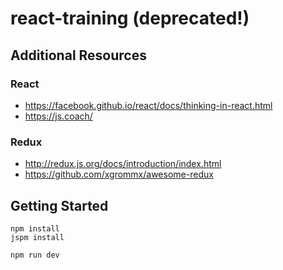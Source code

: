 # react-training (deprecated!)

## Additional Resources

### React

- https://facebook.github.io/react/docs/thinking-in-react.html
- https://js.coach/

### Redux

- http://redux.js.org/docs/introduction/index.html
- https://github.com/xgrommx/awesome-redux

## Getting Started

```
npm install
jspm install

npm run dev
```
